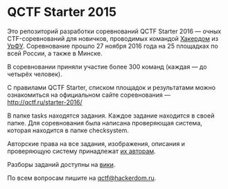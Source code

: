 # QCTF Starter 2015

Это репозиторий разработки соревнований QCTF Starter 2016 — очных CTF-соревнований для новичков, проводимых командой [Хакердом](http://hackerdom.ru) из [УрФУ](http://urfu.ru).
Соревнование прошло 27 ноября 2016 года на 25 площадках по всей России, а также в Минске.

В соревновании приняли участие более 300 команд (каждая — до четырёх человек).

С правилами QCTF Starter, списком площадок и результатами можно ознакомиться на официальном сайте соревнования — http://qctf.ru/starter-2016/

В папке tasks находятся задания. Каждое задание находится в своей папке. Для соревнования была написана проверяющая система, которая
находится в папке checksystem.

Авторские права на все задания, изображения, описания и проверяющую систему принадлежат [их авторам](AUTHORS.md).

Разборы заданий доступны на [вики](https://github.com/HackerDom/qctf-starter-2016/wiki/QCTF-Starter-2016).

По всем вопросам пишите на qctf@hackerdom.ru.
